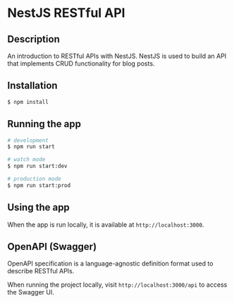 # NestJS RESTful API

## Description

An introduction to RESTful APIs with NestJS. NestJS is used to build an API that implements CRUD functionality for blog posts.

## Installation

```bash
$ npm install
```

## Running the app

```bash
# development
$ npm run start

# watch mode
$ npm run start:dev

# production mode
$ npm run start:prod
```

## Using the app

When the app is run locally, it is available at `http://localhost:3000`.

## OpenAPI (Swagger)

OpenAPI specification is a language-agnostic definition format used to describe RESTful APIs.

When running the project locally, visit `http://localhost:3000/api` to access the Swagger UI.

